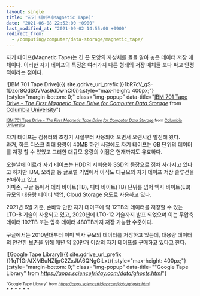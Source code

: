 ```yaml
---
layout: single
title: "자기 테이프(Magnetic Tape)"
date: "2021-06-08 22:52:00 +0900"
last_modified_at: "2021-09-02 14:55:00 +0900"
redirect_from:
  - /computing/computer/data-storage/magnetic_tape/
---
```

자기 테이프(Magnetic Tape)는 긴 끈 모양의 자성체를 돌돌 말아 놓은 데이터 저장 매체이다. 이러한 자기 테이프의 특징은 여러가지 다른 형태의 저장 매체들 보다 싸고 안정적이라는 점이다.

![IBM 701 Tape Drive]({{ site.gdrive_url_prefix }}1bR7cV_gS-fDzor8QdS0VVas9dDwnCI0i){:style="max-height: 400px;"}
{:style="margin-bottom: 0;" class="img-popup"
data-title="<a href="http://www.columbia.edu/cu/computinghistory/701-tape.html">IBM 701 Tape Drive - <i>The First Magnetic Tape Drive for Computer Data Storage</i></a> from <a href="http://www.columbia.edu">Columbia University</a>"}
<div style="font-size: .75em;" markdown=1>
<a href="http://www.columbia.edu/cu/computinghistory/701-tape.html">IBM 701 Tape Drive - <i>The First Magnetic Tape Drive for Computer Data Storage</i></a> from <a href="http://www.columbia.edu">Columbia University</a>
</div>

자기 테이프는 컴퓨터의 초창기 시절부터 사용되어 오면서 오랜시간 발전해 왔다.<br/>
과거, 하드 디스크 최대 용량이 40MB 하던 시절에도 자기 테이프는 GB 단위의 데이터를 저장 할 수 있었고 그러한 대규모 용량의 이점은 현재까지도 유효하다.

오늘날에 이르러 자기 테이프는 HDD의 저비용화 SSD의 등장으로 점차 사라지고 있다고 하지만 IBM, 오라클 등 글로벌 기업에서 아직도 대규모의 자기 테이프 저장 솔루션을 판매하고 있고<br/>
아마존, 구글 등에서 테라 바이트(TB), 페타 바이트(TB) 단위를 넘어 엑사 바이트(EB) 규모의 대용량 데이터 백업, Cloud Storage 용도로 사용하고 있다.

2021년 6월 기준, 손바닥 만한 자기 테이프에 약 12TB의 데이터를 저장할 수 있는 LTO-8 기술이 사용되고 있고, 2020년에 LTO-12 기술까지 발표 되었으며 이는 무압축 데이터 192TB 또는 압축 데이터 480TB까지 저장 가능한 수준이다.

구글에서는 2010년대부터 이미 엑사 규모의 데이터를 저장하고 있는데, 대용량 데이터의 안전한 보존을 위해 매년 약 20만개 이상의 자기 테이프를 구매하고 있다고 한다.

![Google Tape Library]({{ site.gdrive_url_prefix }}1qT1GrAfXMBuNZIjpC2ZxJfA6QNgGiLxt){:style="max-height: 400px;"}
{:style="margin-bottom: 0;" class="img-popup"
data-title="\"Google Tape Library\" from <i><a href="https://apps.sciencefriday.com/data/ghosts.html">https://apps.sciencefriday.com/data/ghosts.html</a></i>"}
<div style="font-size: .75em;" markdown=1>
"Google Tape Library" from <i><a href="https://apps.sciencefriday.com/data/ghosts.html">https://apps.sciencefriday.com/data/ghosts.html</a></i>
</div>

<div class="md-reference" markdown=1>
* <https://namu.wiki/w/%EC%9E%90%EA%B8%B0%ED%85%8C%EC%9D%B4%ED%94%84>
* <https://ko.wikipedia.org/wiki/%EC%9E%90%EA%B8%B0_%ED%85%8C%EC%9D%B4%ED%94%84>
* <https://en.wikipedia.org/wiki/Magnetic_tape>
* <https://en.wikipedia.org/wiki/Linear_Tape-Open>
* <https://www.ibm.com/blogs/research/2020/12/tape-density-record/>
* <https://www.ibm.com/products/ts4500>
</div>
